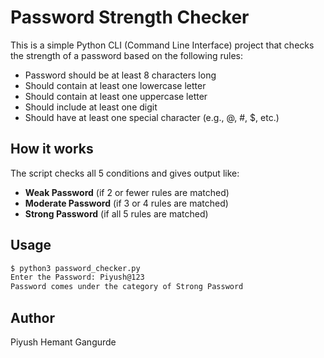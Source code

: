 
# Password Strength Checker

This is a simple Python CLI (Command Line Interface) project that checks the strength of a password based on the following rules:

- Password should be at least 8 characters long
- Should contain at least one lowercase letter
- Should contain at least one uppercase letter
- Should include at least one digit
- Should have at least one special character (e.g., @, #, $, etc.)

## How it works

The script checks all 5 conditions and gives output like:

- **Weak Password** (if 2 or fewer rules are matched)
- **Moderate Password** (if 3 or 4 rules are matched)
- **Strong Password** (if all 5 rules are matched)

## Usage

```bash
$ python3 password_checker.py
Enter the Password: Piyush@123
Password comes under the category of Strong Password
```

## Author

Piyush Hemant Gangurde
